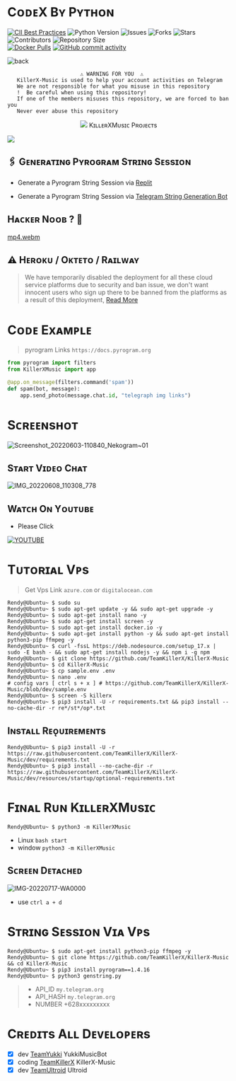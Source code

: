 # CᴏᴅᴇX Bʏ Pʏᴛʜᴏɴ
[![CII Best Practices](https://bestpractices.coreinfrastructure.org/projects/6100/badge)](https://bestpractices.coreinfrastructure.org/projects/6100)
![Python Version](https://img.shields.io/badge/python-3.9-green?style=for-the-badge&logo=appveyor)
![Issues](https://img.shields.io/github/issues/TeamKillerX/KillerX-Music?style=for-the-badge&logo=appveyor)
![Forks](https://img.shields.io/github/forks/TeamKillerX/KillerX-Music?style=for-the-badge&logo=appveyor)
![Stars](https://img.shields.io/github/stars/Randi356/KillerX-Music?style=for-the-badge&logo=appveyor)
![Contributors](https://img.shields.io/github/contributors/TeamKillerX/KillerX-Music?style=for-the-badge&logo=appveyor)
![Repository Size](https://img.shields.io/github/repo-size/TeamKillerX/KillerX-Music?style=for-the-badge&logo=appveyor)</br>
[![Docker Pulls](https://img.shields.io/docker/pulls/rendyprojects/killerx-music)](https://hub.docker.com/r/rendyprojects/killerx-music/tags)
[![GitHub commit activity](https://img.shields.io/github/commit-activity/m/Randi356/KillerX-Music?&style=plastic&logo=github)](https://github.com/Randi356/KillerX-Music/graphs/commit-activity)

![back](https://user-images.githubusercontent.com/90479255/178405323-34f4af0b-5c1e-4822-b0d6-eb578e30ff54.png)
```
️                       ⚠️ WARNING FOR YOU ️ ️⚠️
   KillerX-Music is used to help your account activities on Telegram
   We are not responsible for what you misuse in this repository
   !  Be careful when using this repository!
   If one of the members misuses this repository, we are forced to ban you
   Never ever abuse this repository
```
<p align="center">
<img src="https://user-images.githubusercontent.com/73097560/115834477-dbab4500-a447-11eb-908a-139a6edaec5c.gif">
KɪʟʟᴇʀXMᴜsɪᴄ Pʀᴏᴊᴇᴄᴛs
<p align="centar">
<img src="https://user-images.githubusercontent.com/73097560/115834477-dbab4500-a447-11eb-908a-139a6edaec5c.gif">
</p>

## 🖇 Gᴇɴᴇʀᴀᴛɪɴɢ Pʏʀᴏɢʀᴀᴍ Sᴛʀɪɴɢ Sᴇssɪᴏɴ
- Generate a Pyrogram String Session via [Replit](https://replit.com/@Randi356/Vegeta-String)

- Generate a Pyrogram String Session via [Telegram String Generation Bot](https://t.me/VegetaSessionBot)

## Hᴀᴄᴋᴇʀ Nᴏᴏʙ ? 🤣
[mp4.webm](https://user-images.githubusercontent.com/90479255/179393790-dff0ecac-3b94-404e-bed2-4bffd78bb47e.webm)

## ⚠️ Hᴇʀᴏᴋᴜ / Oᴋᴛᴇᴛᴏ / Rᴀɪʟᴡᴀʏ
> We have temporarily disabled the deployment for all these cloud service platforms due to security and ban issue, we
don't want innocent users who sign up there to be banned from the platforms as a result of this deployment, [Read More](https://t.me/RendyProjects/919)

# Cᴏᴅᴇ Exᴀᴍᴘʟᴇ 
> pyrogram Links `https://docs.pyrogram.org`
```python
from pyrogram import filters
from KillerXMusic import app

@app.on_message(filters.command('spam'))
def spam(bot, message):
    app.send_photo(message.chat.id, "telegraph img links")
```

# Sᴄʀᴇᴇɴsʜᴏᴛ 
![Screenshot_20220603-110840_Nekogram~01](https://user-images.githubusercontent.com/63757267/171784392-ded5a455-1dbf-42c1-aa56-3cf078551bae.png)

## Sᴛᴀʀᴛ Vɪᴅᴇᴏ Cʜᴀᴛ
![IMG_20220608_110308_778](https://user-images.githubusercontent.com/63757267/172529171-d7c7fd4f-ab5d-4952-8c52-ecd2197803ab.jpg)

## Wᴀᴛᴄʜ Oɴ Yᴏᴜᴛᴜʙᴇ
* Please Click

[![YOUTUBE](https://www.google.com/url?q=https://3.bp.blogspot.com/-3QAmTyWieAI/XUTXWqXLVTI/AAAAAAAAAoA/150stBpxf1cFMJuUWFW7nfvxBTPZMmzQgCLcBGAs/s1600/neofetch%252Bon%252Bubuntu.webp&sa=U&ved=0ahUKEwiK9IeSg534AhVo8XMBHRhGBVwQ5hMIBQ&usg=AOvVaw3ymVAx_CtpX1PQd2SsEBlt)](http://www.youtube.com/watch?v=WK-iETytZGk&feature=youtu.be "Deploy KillerX Music On Vps")

# Tᴜᴛᴏʀɪᴀʟ Vᴘs
> Get Vps Link `azure.com` or `digitalocean.com`
```console
Rendy@Ubuntu~ $ sudo su
Rendy@Ubuntu~ $ sudo apt-get update -y && sudo apt-get upgrade -y
Rendy@Ubuntu~ $ sudo apt-get install nano -y
Rendy@Ubuntu~ $ sudo apt-get install screen -y
Rendy@Ubuntu~ $ sudo apt-get install docker.io -y
Rendy@Ubuntu~ $ sudo apt-get install python -y && sudo apt-get install python3-pip ffmpeg -y
Rendy@Ubuntu~ $ curl -fssL https://deb.nodesource.com/setup_17.x | sudo -E bash - && sudo apt-get install nodejs -y && npm i -g npm
Rendy@Ubuntu~ $ git clone https://github.com/TeamKillerX/KillerX-Music
Rendy@Ubuntu~ $ cd KillerX-Music
Rendy@Ubuntu~ $ cp sample.env .env
Rendy@Ubuntu~ $ nano .env
# config vars [ ctrl s + x ] # https://github.com/TeamKillerX/KillerX-Music/blob/dev/sample.env
Rendy@Ubuntu~ $ screen -S killerx
Rendy@Ubuntu~ $ pip3 install -U -r requirements.txt && pip3 install --no-cache-dir -r re*/st*/op*.txt
```
## Iɴsᴛᴀʟʟ Rᴇᴏ̨ᴜɪʀᴇᴍᴇɴᴛs
```console
Rendy@Ubuntu~ $ pip3 install -U -r https://raw.githubusercontent.com/TeamKillerX/KillerX-Music/dev/requirements.txt
Rendy@Ubuntu~ $ pip3 install --no-cache-dir -r https://raw.githubusercontent.com/TeamKillerX/KillerX-Music/dev/resources/startup/optional-requirements.txt
```

# Fɪɴᴀʟ Rᴜɴ KɪʟʟᴇʀXMᴜsɪᴄ
```console
Rendy@Ubuntu~ $ python3 -m KillerXMusic
```
- Linux `bash start`
- window `python3 -m KillerXMusic`

## Sᴄʀᴇᴇɴ Dᴇᴛᴀᴄʜᴇᴅ
![IMG-20220717-WA0000](https://user-images.githubusercontent.com/90479255/179392806-7099ef3d-ed9a-43cd-80e8-b0c99f5a26d0.jpg)
- use `ctrl a + d`

# Sᴛʀɪɴɢ Sᴇssɪᴏɴ Vɪᴀ Vᴘs
```console
Rendy@Ubuntu~ $ sudo apt-get install python3-pip ffmpeg -y
Rendy@Ubuntu~ $ git clone https://github.com/TeamKillerX/KillerX-Music && cd KillerX-Music
Rendy@Ubuntu~ $ pip3 install pyrogram==1.4.16
Rendy@Ubuntu~ $ python3 genstring.py
```

> - API_ID  `my.telegram.org`
> - API_HASH `my.telegram.org`
> - NUMBER  +628xxxxxxxxx

# Cʀᴇᴅɪᴛs Aʟʟ Dᴇᴠᴇʟᴏᴘᴇʀs
* [X] dev [TeamYukki](https://github.com/TeamYukki) YukkiMusicBot
* [X] coding [TeamKillerX](https://github.com/TeamKillerX) KillerX-Music
* [X] dev [TeamUltroid](https://github.com/TeamUltroid) Ultroid

